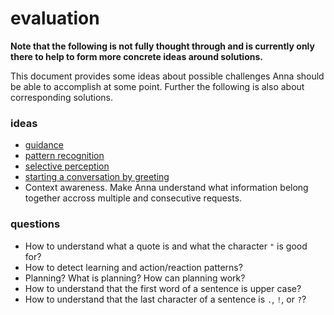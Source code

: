 # evaluation
**Note that the following is not fully thought through and is currently only
there to help to form more concrete ideas around solutions.**

This document provides some ideas about possible challenges Anna should be able
to accomplish at some point. Further the following is also about corresponding
solutions.

### ideas
- [guidance](guidance.md)
- [pattern recognition](pattern_recognition.md)
- [selective perception](selective_perception.md)
- [starting a conversation by greeting](starting_a_conversation_by_greeting.md)
- Context awareness. Make Anna understand what information belong together
  accross multiple and consecutive requests.

### questions
- How to understand what a quote is and what the character `"` is good for?
- How to detect learning and action/reaction patterns?
- Planning? What is planning? How can planning work?
- How to understand that the first word of a sentence is upper case?
- How to understand that the last character of a sentence is `.`, `!`, or `?`?
